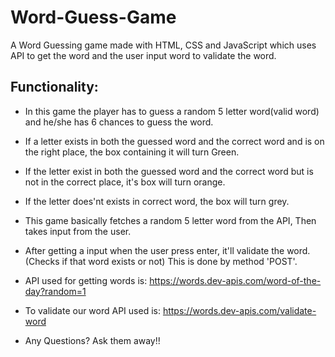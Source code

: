 # Word-Guess-Game
A Word Guessing game made with HTML, CSS and JavaScript which uses API to get the word and the user input word to validate the word.

## Functionality:

- In this game the player has to guess a random 5 letter word(valid word) and he/she has 6 chances to guess the word.

- If a letter exists in both the guessed word and the correct word and is on the right place, the box containing it will turn Green.

- If the letter exist in both the guessed word and the correct word but is not in the correct place, it's box will turn orange.

- If the letter does'nt exists in correct word, the box will turn grey.

- This game basically fetches a random 5 letter word from the API, Then takes input from the user.

- After getting a input when the user press enter, it'll validate the word.(Checks if that word exists or not) This is done by method 'POST'.

- API used for getting words is: https://words.dev-apis.com/word-of-the-day?random=1

- To validate our word API used is: https://words.dev-apis.com/validate-word

- Any Questions? Ask them away!!
